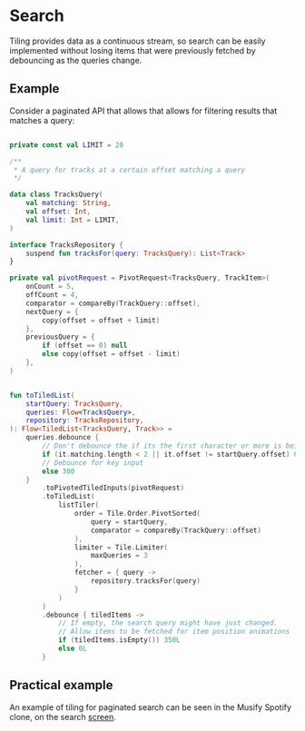 # Search

Tiling provides data as a continuous stream, so search can be easily implemented without losing
items that were previously fetched by debouncing as the queries change.

## Example

Consider a paginated API that allows that allows for filtering results that matches a query:

```kotlin

private const val LIMIT = 20

/**
 * A query for tracks at a certain offset matching a query
 */

data class TracksQuery(
    val matching: String,
    val offset: Int,
    val limit: Int = LIMIT,
)

interface TracksRepository {
    suspend fun tracksFor(query: TracksQuery): List<Track>
}
```


```kotlin
private val pivotRequest = PivotRequest<TracksQuery, TrackItem>(
    onCount = 5,
    offCount = 4,
    comparator = compareBy(TrackQuery::offset),
    nextQuery = {
        copy(offset = offset + limit)
    },
    previousQuery = {
        if (offset == 0) null
        else copy(offset = offset - limit)
    },
)


fun toTiledList(
    startQuery: TracksQuery,
    queries: Flow<TracksQuery>,
    repository: TracksRepository,
): Flow<TiledList<TracksQuery, Track>> =
    queries.debounce {
        // Don't debounce the if its the first character or more is being loaded
        if (it.matching.length < 2 || it.offset != startQuery.offset) 0
        // Debounce for key input
        else 300
    }
        .toPivotedTiledInputs(pivotRequest)
        .toTiledList(
            listTiler(
                order = Tile.Order.PivotSorted(
                    query = startQuery,
                    comparator = compareBy(TrackQuery::offset)
                ),
                limiter = Tile.Limiter(
                    maxQueries = 3
                ),
                fetcher = { query ->
                    repository.tracksFor(query)
                }
            )
        )
        .debounce { tiledItems ->
            // If empty, the search query might have just changed.
            // Allow items to be fetched for item position animations
            if (tiledItems.isEmpty()) 350L
            else 0L
        }
```

## Practical example

An example of tiling for paginated search can be seen in the Musify Spotify clone, on the search
[screen](https://github.com/tunjid/Musify/blob/main/app/src/main/java/com/example/musify/ui/screens/podcastshowdetailscreen/StateProduction.kt).